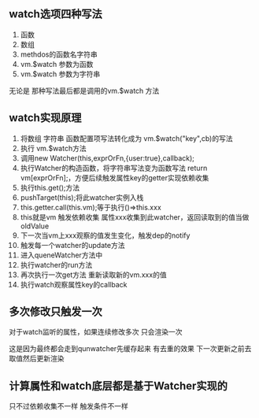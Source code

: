 ## watch选项四种写法
1. 函数
2. 数组
3. methdos的函数名字符串
4. vm.$watch 参数为函数
5. vm.$watch 参数为字符串

无论是 那种写法最后都是调用的vm.$watch 方法

## watch实现原理
1. 将数组 字符串 函数配置项写法转化成为 vm.$watch("key",cb)的写法
2. 执行 vm.$watch方法
3. 调用new Watcher(this,exprOrFn,{user:true},callback);
4. 执行Watcher的构造函数，将字符串写法变为函数写法 return vm[exprOrFn];，方便后续触发属性key的getter实现依赖收集
5. 执行this.get();方法
6. pushTarget(this);将此watcher实例入栈
7. this.getter.call(this.vm);等于执行()=>this.xxx
8. this就是vm 触发依赖收集 属性xxx收集到此watcher，返回读取到的值当做oldValue
9. 下一次当vm上xxx观察的值发生变化，触发dep的notify
10. 触发每一个watcher的update方法
11. 进入queneWatcher方法中
12. 执行watcher的run方法
13. 再次执行一次get方法 重新读取新的vm.xxx的值
14. 执行watch观察属性key的callback

## 多次修改只触发一次
对于watch监听的属性，如果连续修改多次 只会渲染一次

这是因为最终都会走到qunwatcher先缓存起来 有去重的效果
下一次更新之前去取值然后更新渲染

## 计算属性和watch底层都是基于Watcher实现的 
只不过依赖收集不一样
触发条件不一样

